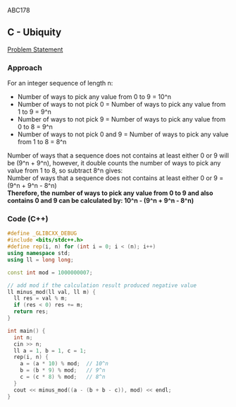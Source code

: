 ABC178

## C - Ubiquity
[Problem Statement](https://atcoder.jp/contests/abc178/tasks/abc178_c)

### Approach
For an integer sequence of length n:  
- Number of ways to pick any value from 0 to 9 = 10^n  
- Number of ways to not pick 0 = Number of ways to pick any value from 1 to 9 = 9^n  
- Number of ways to not pick 9 = Number of ways to pick any value from 0 to 8 = 9^n  
- Number of ways to not pick 0 and 9 = Number of ways to pick any value from 1 to 8 = 8^n

Number of ways that a sequence does not contains at least either 0 or 9 will be (9^n + 9^n),
however, it double counts the number of ways to pick any value from 1 to 8, so subtract 8^n gives:  
Number of ways that a sequence does not contains at least either 0 or 9 = (9^n + 9^n - 8^n)  
**Therefore, the number of ways to pick any value from 0 to 9 and also contains 0 and 9 can be calculated by:
10^n - (9^n + 9^n - 8^n)**

### Code (C++)
```c++
#define _GLIBCXX_DEBUG
#include <bits/stdc++.h>
#define rep(i, n) for (int i = 0; i < (n); i++)
using namespace std;
using ll = long long;

const int mod = 1000000007;

// add mod if the calculation result produced negative value
ll minus_mod(ll val, ll m) {
  ll res = val % m;
  if (res < 0) res += m;
  return res;
}

int main() {
  int n;
  cin >> n;
  ll a = 1, b = 1, c = 1;
  rep(i, n) {
    a = (a * 10) % mod;  // 10^n
    b = (b * 9) % mod;   // 9^n
    c = (c * 8) % mod;   // 8^n
  }
  cout << minus_mod((a - (b + b - c)), mod) << endl;
}
```